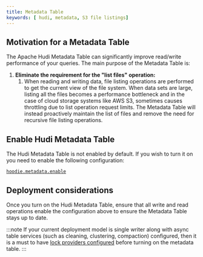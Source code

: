 ```yaml
---
title: Metadata Table
keywords: [ hudi, metadata, S3 file listings]
---
```


## Motivation for a Metadata Table

The Apache Hudi Metadata Table can significantly improve read/write performance of your queries. The main purpose of the 
Metadata Table is:

1. **Eliminate the requirement for the "list files" operation:**
   1. When reading and writing data, file listing operations are performed to get the current view of the file system.
      When data sets are large, listing all the files becomes a performance bottleneck and in the case of cloud storage systems
      like AWS S3, sometimes causes throttling due to list operation request limits. The Metadata Table will instead
      proactively maintain the list of files and remove the need for recursive file listing operations.

## Enable Hudi Metadata Table
The Hudi Metadata Table is not enabled by default. If you wish to turn it on you need to enable the following configuration:

[`hoodie.metadata.enable`](/docs/configurations#hoodiemetadataenable)

## Deployment considerations
Once you turn on the Hudi Metadata Table, ensure that all write and read operations enable the configuration above to 
ensure the Metadata Table stays up to date.

:::note
If your current deployment model is single writer along with async table services (such as cleaning, clustering, compaction) 
configured, then it is a must to have [lock providers configured](/docs/next/concurrency_control#enabling-multi-writing) 
before turning on the metadata table.
:::
